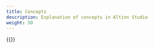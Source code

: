 ```yaml
---
title: Concepts
description: Explanation of concepts in Altinn Studio
weight: 50
---
```


{{<children />}}
